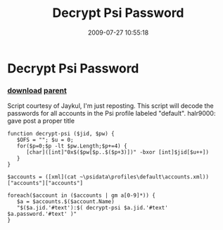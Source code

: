 ﻿---
pid:            1235
parent:         1232
children:       
poster:         halr9000
title:          Decrypt Psi Password
date:           2009-07-27 10:55:18
description:    Script courtesy of Jaykul, I'm just reposting.  This script will decode the passwords for all accounts in the Psi profile labeled "default".
halr9000: gave post a proper title
format:         posh
---

# Decrypt Psi Password

### [download](1235.ps1) [parent](1232.md) 

Script courtesy of Jaykul, I'm just reposting.  This script will decode the passwords for all accounts in the Psi profile labeled "default".
halr9000: gave post a proper title

```posh
function decrypt-psi ($jid, $pw) {
   $OFS = ""; $u = 0;
   for($p=0;$p -lt $pw.Length;$p+=4) {
      [char]([int]"0x$($pw[$p..$($p+3)])" -bxor [int]$jid[$u++])
   }
}

$accounts = ([xml](cat ~\psidata\profiles\default\accounts.xml))["accounts"]["accounts"]

foreach($account in ($accounts | gm a[0-9]*)) {
   $a = $accounts.$($account.Name) 
   "$($a.jid.'#text'):$( decrypt-psi $a.jid.'#text' $a.password.'#text' )"
}
```
